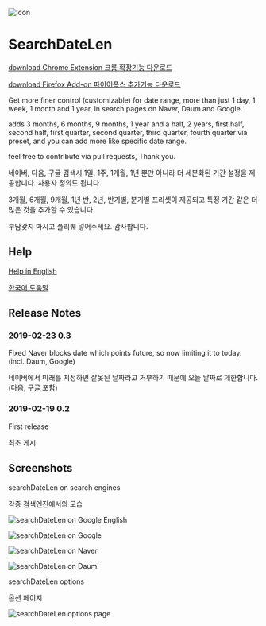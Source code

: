 ![icon](https://github.com/SD810/SearchDateLen/blob/master/document/imgs/icon_128px.png?raw=true "icon")

# SearchDateLen

[download Chrome Extension 크롬 확장기능 다운로드](https://chrome.google.com/webstore/detail/clmmggmcaclhdaajggmedmaogoelfhpi)

[download Firefox Add-on 파이어폭스 추가기능 다운로드](https://addons.mozilla.org/firefox/addon/searchdatelen/)

Get more finer control (customizable) for date range, more than just 1 day, 1 week, 1 month and 1 year, in search pages on Naver, Daum and Google.

adds 3 months, 6 months, 9 months, 1 year and a half, 2 years, first half, second half, first quarter, second quarter, third quarter, fourth quarter via preset, and you can add more like specific date range.

feel free to contribute via pull requests, Thank you.

네이버, 다음, 구글 검색시 1일, 1주, 1개월, 1년 뿐만 아니라 더 세분화된 기간 설정을 제공합니다. 사용자 정의도 됩니다.

3개월, 6개월, 9개월, 1년 반, 2년, 반기별, 분기별 프리셋이 제공되고 특정 기간 같은 더 많은 것을 추가할 수 있습니다.

부담갖지 마시고 풀리퀘 넣어주세요. 감사합니다.


## Help

[Help in English](https://github.com/SD810/SearchDateLen/blob/master/document/HelpEnglish.md)

[한국어 도움말](https://github.com/SD810/SearchDateLen/blob/master/document/HelpKorean.md)


## Release Notes

### 2019-02-23 0.3

Fixed Naver blocks date which points future, so now limiting it to today. (incl. Daum, Google)

네이버에서 미래를 지정하면 잘못된 날짜라고 거부하기 때문에 오늘 날짜로 제한합니다. (다음, 구글 포함)

### 2019-02-19 0.2

First release

최초 게시

## Screenshots

searchDateLen on search engines

각종 검색엔진에서의 모습

![searchDateLen on Google English](https://github.com/SD810/SearchDateLen/blob/master/document/imgs/GoogleAppliedEng.png?raw=true "searchDateLen on Google English")

![searchDateLen on Google](https://github.com/SD810/SearchDateLen/blob/master/document/imgs/GoogleApplied.png?raw=true "searchDateLen on Google")

![searchDateLen on Naver](https://github.com/SD810/SearchDateLen/blob/master/document/imgs/NaverApplied.png?raw=true "searchDateLen on Naver")

![searchDateLen on Daum](https://github.com/SD810/SearchDateLen/blob/master/document/imgs/DaumApplied.png?raw=true "searchDateLen on Daum")



searchDateLen options

옵션 페이지

![searchDateLen options page](https://github.com/SD810/SearchDateLen/blob/master/document/imgs/OptionsPage_noAnnon.png?raw=true "searchDateLen options page")
